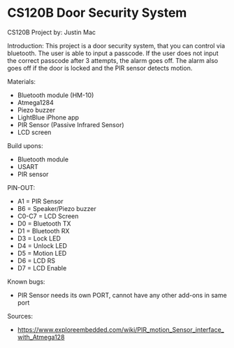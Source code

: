 # CS120B Door Security System
CS120B Project by: Justin Mac

Introduction:
This project is a door security system, that you can control via bluetooth. The user is able to input a passcode. If the user does not input the correct passcode after 3 attempts, the alarm goes off. The alarm also goes off if the door is locked and the PIR sensor detects motion.

Materials:
- Bluetooth module (HM-10)
- Atmega1284
- Piezo buzzer
- LightBlue iPhone app
- PIR Sensor (Passive Infrared Sensor)
- LCD screen

Build upons:
- Bluetooth module
- USART
- PIR sensor 

PIN-OUT:
- A1 = PIR Sensor
- B6 = Speaker/Piezo buzzer
- C0-C7 = LCD Screen
- D0 = Bluetooth TX
- D1 = Bluetooth RX
- D3 = Lock LED
- D4 = Unlock LED
- D5 = Motion LED
- D6 = LCD RS
- D7 = LCD Enable

Known bugs:
- PIR Sensor needs its own PORT, cannot have any other add-ons in same port

Sources:
- https://www.exploreembedded.com/wiki/PIR_motion_Sensor_interface_with_Atmega128


